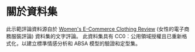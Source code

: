 # <a name="about-the-dataset"></a>關於資料集

此示範評論資料源自於 [Women's E-Commerce Clothing Review](https://www.kaggle.com/nicapotato/womens-ecommerce-clothing-reviews/) (女性的電子商務服裝評論) 資料集的文字評論。 此資料集具有 CC0：公用領域授權且已重新格式化，以建立標準情感分析和 ABSA 模型的驗證和定型集。  

